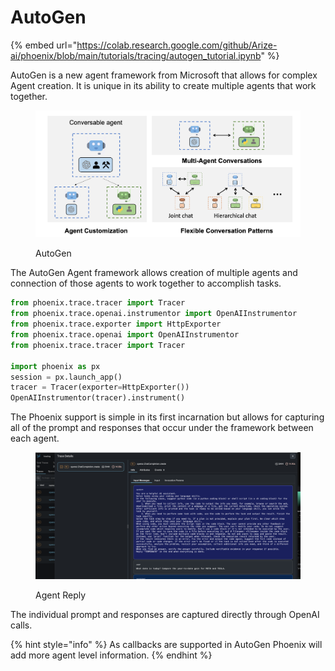 # AutoGen

{% embed url="https://colab.research.google.com/github/Arize-ai/phoenix/blob/main/tutorials/tracing/autogen_tutorial.ipynb" %}

AutoGen is a new agent framework from Microsoft that allows for complex Agent creation. It is unique in its ability to create multiple agents that work together.

<figure><img src="../.gitbook/assets/autogen_agentchat.png" alt=""><figcaption><p>AutoGen</p></figcaption></figure>

The AutoGen Agent framework allows creation of multiple agents and connection of those agents to work together to accomplish tasks.

```python
from phoenix.trace.tracer import Tracer
from phoenix.trace.openai.instrumentor import OpenAIInstrumentor
from phoenix.trace.exporter import HttpExporter
from phoenix.trace.openai import OpenAIInstrumentor
from phoenix.trace.tracer import Tracer

import phoenix as px
session = px.launch_app()
tracer = Tracer(exporter=HttpExporter())
OpenAIInstrumentor(tracer).instrument()

```

The Phoenix support is simple in its first incarnation but allows for capturing all of the prompt and responses that occur under the framework between each agent.

<figure><img src="../.gitbook/assets/auto_gen_phoenix.png" alt=""><figcaption><p>Agent Reply</p></figcaption></figure>

The individual prompt and responses are captured directly through OpenAI calls.

{% hint style="info" %}
As callbacks are supported in AutoGen Phoenix will add more agent level information.
{% endhint %}
